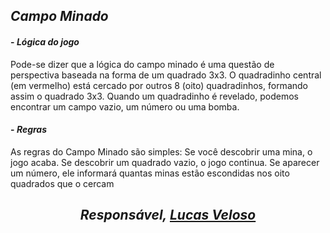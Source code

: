 ## **_Campo Minado_**

#### - **_Lógica do jogo_**

Pode-se dizer que a lógica do campo minado é uma questão de perspectiva baseada na forma de um quadrado 3x3. O quadradinho central (em vermelho) está cercado por outros 8 (oito) quadradinhos, formando assim o quadrado 3x3. Quando um quadradinho é revelado, podemos encontrar um campo vazio, um número ou uma bomba.

#### - **_Regras_**

As regras do Campo Minado são simples: Se você descobrir uma mina, o jogo acaba. Se descobrir um quadrado vazio, o jogo continua. Se aparecer um número, ele informará quantas minas estão escondidas nos oito quadrados que o cercam

<i><h2 align="center">Responsável, <a href="[www.linkedin.com/in/lucasgabriellv](https://www.linkedin.com/in/lucasgabriellv/)">Lucas Veloso</a></h2></i>
